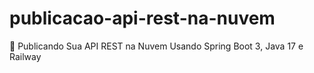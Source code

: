 # publicacao-api-rest-na-nuvem
 Publicando Sua API REST na Nuvem Usando Spring Boot 3, Java 17 e Railway
